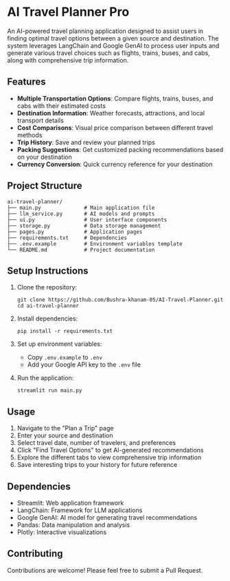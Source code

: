 # AI Travel Planner Pro

An AI-powered travel planning application designed to assist users in finding optimal travel options between a given source and destination. The system leverages LangChain and Google GenAI to process user inputs and generate various travel choices such as flights, trains, buses, and cabs, along with comprehensive trip information.

## Features

- **Multiple Transportation Options**: Compare flights, trains, buses, and cabs with their estimated costs
- **Destination Information**: Weather forecasts, attractions, and local transport details
- **Cost Comparisons**: Visual price comparison between different travel methods
- **Trip History**: Save and review your planned trips
- **Packing Suggestions**: Get customized packing recommendations based on your destination
- **Currency Conversion**: Quick currency reference for your destination

## Project Structure

```
ai-travel-planner/
├── main.py              # Main application file
├── llm_service.py       # AI models and prompts
├── ui.py                # User interface components
├── storage.py           # Data storage management
├── pages.py             # Application pages
├── requirements.txt     # Dependencies
├── .env.example         # Environment variables template
└── README.md            # Project documentation
```

## Setup Instructions

1. Clone the repository:
   ```
   git clone https://github.com/Bushra-khanam-05/AI-Travel-Planner.git
   cd ai-travel-planner
   ```

2. Install dependencies:
   ```
   pip install -r requirements.txt
   ```

3. Set up environment variables:
   - Copy `.env.example` to `.env`
   - Add your Google API key to the `.env` file

4. Run the application:
   ```
   streamlit run main.py
   ```

## Usage

1. Navigate to the "Plan a Trip" page
2. Enter your source and destination
3. Select travel date, number of travelers, and preferences
4. Click "Find Travel Options" to get AI-generated recommendations
5. Explore the different tabs to view comprehensive trip information
6. Save interesting trips to your history for future reference

## Dependencies

- Streamlit: Web application framework
- LangChain: Framework for LLM applications
- Google GenAI: AI model for generating travel recommendations
- Pandas: Data manipulation and analysis
- Plotly: Interactive visualizations

## Contributing

Contributions are welcome! Please feel free to submit a Pull Request.
